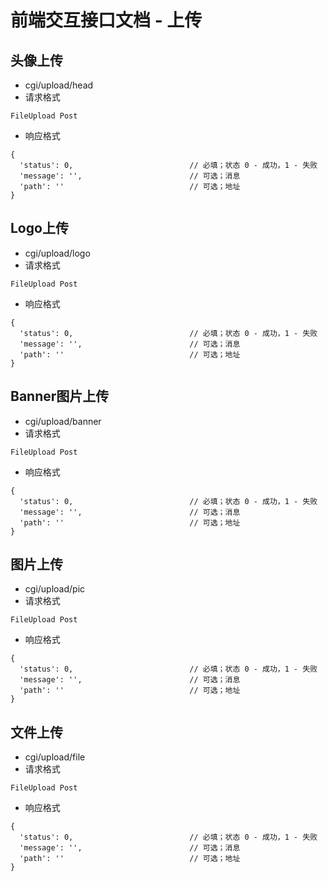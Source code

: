 # 前端交互接口文档 - 上传

## 头像上传
* cgi/upload/head
* 请求格式
```
FileUpload Post
```
* 响应格式
```
{
  'status': 0,                          // 必填；状态 0 - 成功，1 - 失败
  'message': '',                        // 可选；消息
  'path': ''                            // 可选；地址
}
```

## Logo上传
* cgi/upload/logo
* 请求格式
```
FileUpload Post
```
* 响应格式
```
{
  'status': 0,                          // 必填；状态 0 - 成功，1 - 失败
  'message': '',                        // 可选；消息
  'path': ''                            // 可选；地址
}
```

## Banner图片上传
* cgi/upload/banner
* 请求格式
```
FileUpload Post
```
* 响应格式
```
{
  'status': 0,                          // 必填；状态 0 - 成功，1 - 失败
  'message': '',                        // 可选；消息
  'path': ''                            // 可选；地址
}
```

## 图片上传
* cgi/upload/pic
* 请求格式
```
FileUpload Post
```
* 响应格式
```
{
  'status': 0,                          // 必填；状态 0 - 成功，1 - 失败
  'message': '',                        // 可选；消息
  'path': ''                            // 可选；地址
}
```

## 文件上传
* cgi/upload/file
* 请求格式
```
FileUpload Post
```
* 响应格式
```
{
  'status': 0,                          // 必填；状态 0 - 成功，1 - 失败
  'message': '',                        // 可选；消息
  'path': ''                            // 可选；地址
}
```
